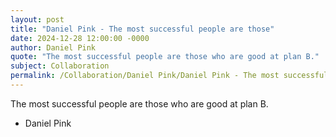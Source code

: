 ```yaml
---
layout: post
title: "Daniel Pink - The most successful people are those"
date: 2024-12-28 12:00:00 -0000
author: Daniel Pink
quote: "The most successful people are those who are good at plan B."
subject: Collaboration
permalink: /Collaboration/Daniel Pink/Daniel Pink - The most successful people are those
---
```


The most successful people are those who are good at plan B.

- Daniel Pink
